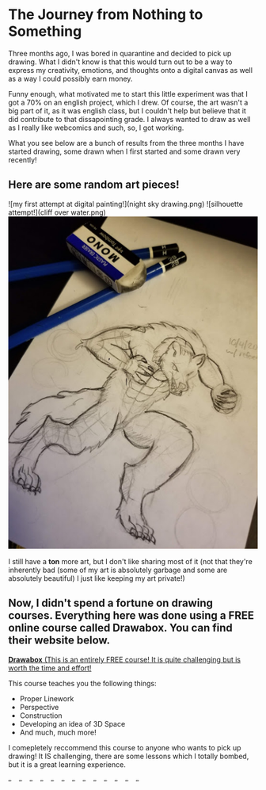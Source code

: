 # The Journey from Nothing to Something

Three months ago, I was bored in quarantine and decided to pick up drawing. What I didn't know is that this would turn out to be a way to express my creativity, emotions, and thoughts onto a digital canvas as well as a way I could possibly earn money. 

Funny enough, what motivated me to start this little experiment was that I got a 70% on an english project, which I drew. Of course, the art wasn't a big part of it, as it was english class, but I couldn't help but believe that it did contribute to that dissapointing grade. I always wanted to draw as well as I really like webcomics and such, so, I got working.

What you see below are a bunch of results from the three months I have started drawing, some drawn when I first started and some drawn very recently!

## Here are some random art pieces! 
![my first attempt at digital painting!](night sky drawing.png)
![silhouette attempt!](cliff over water.png)
![halloween vibes](werewolf.jpg)

I still have a **ton** more art, but I don't like sharing most of it (not that they're inherently bad (some of my art is absolutely garbage and some are absolutely beautiful) I just like keeping my art private!)

## Now, I didn't spend a fortune on drawing courses. Everything here was done using a FREE online course called Drawabox. You can find their website below.

[**Drawabox** (This is an entirely FREE course! It is quite challenging but is worth the time and effort!](https://drawabox.com/)

This course teaches you the following things:
- Proper Linework
- Perspective
- Construction
- Developing an idea of 3D Space
- And much, much more!

I comepletely reccommend this course to anyone who wants to pick up drawing! It IS challenging, there are some lessons which I totally bombed, but it is a great learning experience. 

	✏️	✏️	✏️	✏️	✏️	✏️	✏️	✏️	✏️	✏️	✏️	✏️	✏️
